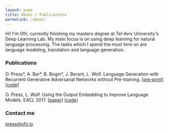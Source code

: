 ```yaml
---
layout: page
title: About / Publications
permalink: /about/
---
```


Hi! I'm Ofir, currently finishing my masters degree at Tel-Aviv University's Deep Learning Lab. My main focus is on using deep learning for natural language processing. The tasks which I spend the most time on are language modeling, translation and language generation.   

### Publications

O. Press\*, A. Bar\*, B. Bogin\*, J. Berant, L. Wolf. Language Generation with Recurrent Generative Adversarial Networks without Pre-training. [[pre-print]](https://arxiv.org/abs/1706.01399) [[code]](https://github.com/amirbar/rnn.wgan)

O. Press, L. Wolf. Using the Output Embedding to Improve Language Models. EACL 2017. [[paper]](http://aclweb.org/anthology/E/E17/E17-2025.pdf) [[code]](https://github.com/ofirpress/UsingTheOutputEmbedding)

### Contact me

[press@ofir.io](mailto:press@ofir.io)
